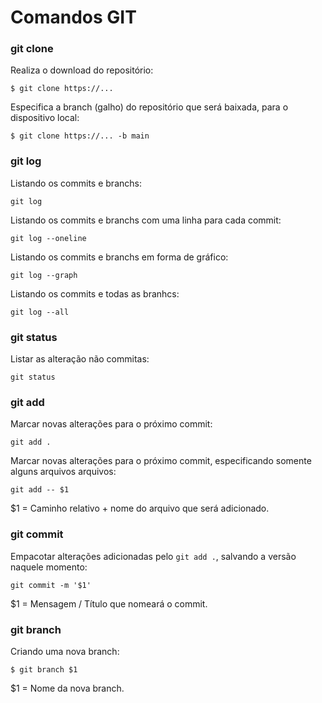 # Comandos GIT

### git clone

Realiza o download do repositório:

```
$ git clone https://...
```

Especifica a branch (galho) do repositório que será baixada, para o dispositivo local:

```
$ git clone https://... -b main
```

### git log

Listando os commits e branchs:

```
git log
```

Listando os commits e branchs com uma linha para cada commit:

```
git log --oneline
```

Listando os commits e branchs em forma de gráfico:

```
git log --graph
```

Listando os commits e todas as branhcs:

```
git log --all
```

### git status

Listar as alteração não commitas:

```
git status
```

### git add

Marcar novas alterações para o próximo commit:

```
git add .
```

Marcar novas alterações para o próximo commit, especificando somente alguns arquivos arquivos:

```
git add -- $1
```

$1 = Caminho relativo + nome do arquivo que será adicionado.

### git commit

Empacotar alterações adicionadas pelo ```git add .```, salvando a versão naquele momento:

```
git commit -m '$1'
```

$1 = Mensagem / Título que nomeará o commit.

### git branch

Criando uma nova branch:

```
$ git branch $1 
```

$1 = Nome da nova branch.


